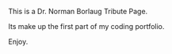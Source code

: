 This is a Dr. Norman Borlaug Tribute Page.

Its make up the first part of my coding portfolio.

Enjoy.